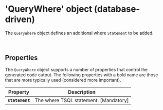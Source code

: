 # 'QueryWhere' object (database-driven)

The `QueryWhere` object defines an additional where `Statement` to be added.

<br/>

## Properties
The `QueryWhere` object supports a number of properties that control the generated code output. The following properties with a bold name are those that are more typically used (considered more important).

Property | Description
-|-
**`statement`** | The where TSQL statement. [Mandatory]

